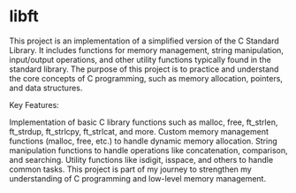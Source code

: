 # libft
This project is an implementation of a simplified version of the C Standard Library. It includes functions for memory management, string manipulation, input/output operations, and other utility functions typically found in the standard library. The purpose of this project is to practice and understand the core concepts of C programming, such as memory allocation, pointers, and data structures.

Key Features:

Implementation of basic C library functions such as malloc, free, ft_strlen, ft_strdup, ft_strlcpy, ft_strlcat, and more.
Custom memory management functions (malloc, free, etc.) to handle dynamic memory allocation.
String manipulation functions to handle operations like concatenation, comparison, and searching.
Utility functions like isdigit, isspace, and others to handle common tasks.
This project is part of my journey to strengthen my understanding of C programming and low-level memory management.
